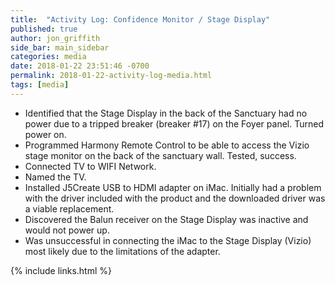 ```yaml
---
title:  "Activity Log: Confidence Monitor / Stage Display"
published: true
author: jon_griffith
side_bar: main_sidebar
categories: media
date: 2018-01-22 23:51:46 -0700
permalink: 2018-01-22-activity-log-media.html
tags: [media]
---
```


- Identified that the Stage Display in the back of the Sanctuary had no power due to a tripped breaker (breaker #17) on the Foyer panel. Turned power on.
- Programmed Harmony Remote Control to be able to access the Vizio stage monitor on the back of the sanctuary wall. Tested, success.
- Connected TV to WIFI Network.
- Named the TV.
- Installed J5Create USB to HDMI adapter on iMac.  Initially had a problem with the driver included with the product and the downloaded driver was a viable replacement.
- Discovered the Balun receiver on the Stage Display was inactive and would not power up.
- Was unsuccessful in connecting the iMac to the Stage Display (Vizio) most likely due to the limitations of the adapter.


{% include links.html %}

